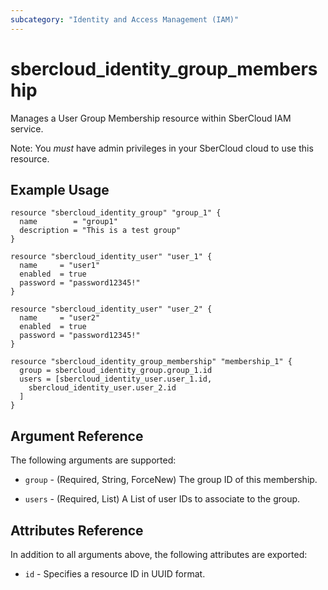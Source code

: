 ```yaml
---
subcategory: "Identity and Access Management (IAM)"
---
```


# sbercloud\_identity\_group\_membership

Manages a User Group Membership resource within SberCloud IAM service.

Note: You _must_ have admin privileges in your SberCloud cloud to use
this resource.

## Example Usage

```hcl
resource "sbercloud_identity_group" "group_1" {
  name        = "group1"
  description = "This is a test group"
}

resource "sbercloud_identity_user" "user_1" {
  name     = "user1"
  enabled  = true
  password = "password12345!"
}

resource "sbercloud_identity_user" "user_2" {
  name     = "user2"
  enabled  = true
  password = "password12345!"
}

resource "sbercloud_identity_group_membership" "membership_1" {
  group = sbercloud_identity_group.group_1.id
  users = [sbercloud_identity_user.user_1.id,
    sbercloud_identity_user.user_2.id
  ]
}
```

## Argument Reference

The following arguments are supported:

* `group` - (Required, String, ForceNew) The group ID of this membership. 

* `users` - (Required, List) A List of user IDs to associate to the group.

## Attributes Reference

In addition to all arguments above, the following attributes are exported:

* `id` - Specifies a resource ID in UUID format.

